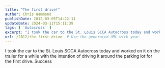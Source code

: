 ```yaml
---
title: "The first drive!"
author: Chris Hammond
publishDate: 2012-03-05T14:22:11
updateDate: 2024-03-11T15:11:39
tags: [ 'Autocross' ]
excerpt: "I took the car to the St. Louis SCCA Autocross today and worked on it on the trailer for a while with the intention of driving it around the parking lot for the first drive. Success"
url: /2012/the-first-drive  # Use the generated URL with year
---
```

<p>I took the car to the St. Louis SCCA Autocross today and worked on it on the trailer for a while with the intention of driving it around the parking lot for the first drive. Success</p> <p>&nbsp;</p> <object width="425" height="350"><param name="movie" value="https://www.youtube.com/v/n2PkfumfCNk"></param><embed src="https://www.youtube.com/v/n2PkfumfCNk" type="application/x-shockwave-flash" width="425" height="350"></embed></object>
